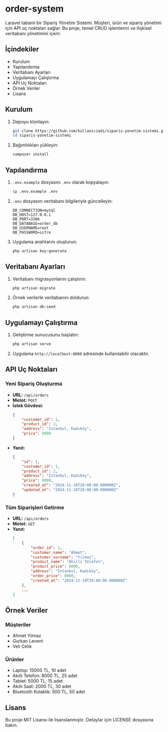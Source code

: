 # order-system
Laravel tabanlı bir Sipariş Yönetim Sistemi. Müşteri, ürün ve sipariş yönetimi için API uç noktaları sağlar. Bu proje, temel CRUD işlemlerini ve ilişkisel veritabanı yönetimini içerir.
## İçindekiler

- Kurulum
- Yapılandırma
- Veritabanı Ayarları
- Uygulamayı Çalıştırma
- API Uç Noktaları
- Örnek Veriler
- Lisans

## Kurulum

1. Depoyu klonlayın:
    ```bash
    git clone https://github.com/kullaniciadi/siparis-yonetim-sistemi.git
    cd siparis-yonetim-sistemi
    ```

2. Bağımlılıkları yükleyin:
    ```bash
    composer install
    ```

## Yapılandırma

1. `.env.example` dosyasını `.env` olarak kopyalayın:
    ```bash
    cp .env.example .env
    ```

2. `.env` dosyasını veritabanı bilgileriyle güncelleyin:
    ```env
    DB_CONNECTION=mysql
    DB_HOST=127.0.0.1
    DB_PORT=3306
    DB_DATABASE=order_db
    DB_USERNAME=root
    DB_PASSWORD=sifre
    ```

3. Uygulama anahtarını oluşturun:
    ```bash
    php artisan key:generate
    ```

## Veritabanı Ayarları

1. Veritabanı migrasyonlarını çalıştırın:
    ```bash
    php artisan migrate
    ```

2. Örnek verilerle veritabanını doldurun:
    ```bash
    php artisan db:seed
    ```

## Uygulamayı Çalıştırma

1. Geliştirme sunucusunu başlatın:
    ```bash
    php artisan serve
    ```

2. Uygulama `http://localhost:8000` adresinde kullanılabilir olacaktır.

## API Uç Noktaları

### Yeni Sipariş Oluşturma

- **URL:** `/api/orders`
- **Metot:** `POST`
- **İstek Gövdesi:**
    ```json
    {
        "customer_id": 1,
        "product_id": 2,
        "address": "İstanbul, Kadıköy",
        "price": 8000
    }
    ```
- **Yanıt:**
    ```json
    {
        "id": 1,
        "customer_id": 1,
        "product_id": 2,
        "address": "İstanbul, Kadıköy",
        "price": 8000,
        "created_at": "2024-11-18T20:00:00.000000Z",
        "updated_at": "2024-11-18T20:00:00.000000Z"
    }
    ```

### Tüm Siparişleri Getirme

- **URL:** `/api/orders`
- **Metot:** `GET`
- **Yanıt:**
    ```json
    [
        {
            "order_id": 1,
            "customer_name": "Ahmet",
            "customer_surname": "Yılmaz",
            "product_name": "Akıllı Telefon",
            "product_price": 8000,
            "address": "İstanbul, Kadıköy",
            "order_price": 8000,
            "created_at": "2024-11-18T20:00:00.000000Z"
        },
        ...
    ]
    ```

## Örnek Veriler

### Müşteriler
- Ahmet Yılmaz
- Gurkan Levent
- Velı Celık

### Ürünler
- Laptop: 15000 TL, 10 adet
- Akıllı Telefon: 8000 TL, 25 adet
- Tablet: 5000 TL, 15 adet
- Akıllı Saat: 2000 TL, 30 adet
- Bluetooth Kulaklık: 500 TL, 50 adet

## Lisans

Bu proje MIT Lisansı ile lisanslanmıştır. Detaylar için LICENSE dosyasına bakın.
